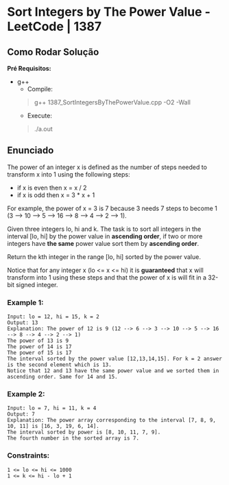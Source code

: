 # Sort Integers by The Power Value - LeetCode | 1387
## Como Rodar Solução

**Pré Requisitos:**

- g++
  - Compile:
  > g++ 1387_SortIntegersByThePowerValue.cpp -O2 -Wall
  - Execute:
  > ./a.out

## Enunciado

The power of an integer x is defined as the number of steps needed to transform x into 1 using the following steps:

- if x is even then x = x / 2
- if x is odd then x = 3 * x + 1

For example, the power of x = 3 is 7 because 3 needs 7 steps to become 1 (3 --> 10 --> 5 --> 16 --> 8 --> 4 --> 2 --> 1).

Given three integers lo, hi and k. The task is to sort all integers in the interval [lo, hi] by the power value in **ascending order**, if two or more integers have **the same** power value sort them by **ascending order**.

Return the kth integer in the range [lo, hi] sorted by the power value.

Notice that for any integer x (lo <= x <= hi) it is **guaranteed** that x will transform into 1 using these steps and that the power of x is will fit in a 32-bit signed integer.

### Example 1:

```
Input: lo = 12, hi = 15, k = 2
Output: 13
Explanation: The power of 12 is 9 (12 --> 6 --> 3 --> 10 --> 5 --> 16 --> 8 --> 4 --> 2 --> 1)
The power of 13 is 9
The power of 14 is 17
The power of 15 is 17
The interval sorted by the power value [12,13,14,15]. For k = 2 answer is the second element which is 13.
Notice that 12 and 13 have the same power value and we sorted them in ascending order. Same for 14 and 15.
```

### Example 2:

```
Input: lo = 7, hi = 11, k = 4
Output: 7
Explanation: The power array corresponding to the interval [7, 8, 9, 10, 11] is [16, 3, 19, 6, 14].
The interval sorted by power is [8, 10, 11, 7, 9].
The fourth number in the sorted array is 7.
```

### Constraints:

```
1 <= lo <= hi <= 1000
1 <= k <= hi - lo + 1
```